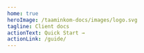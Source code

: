 ```yaml
---
home: true
heroImage: /taaminkom-docs/images/logo.svg
tagline: Client docs
actionText: Quick Start →
actionLink: /guide/
---
```

